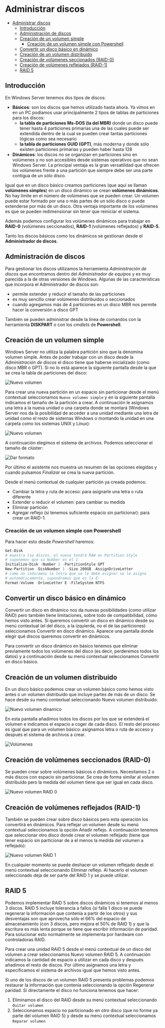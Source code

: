 # Administrar discos
- [Administrar discos](#administrar-discos)
  - [Introducción](#introducción)
  - [Administración de discos](#administración-de-discos)
  - [Creación de un volumen simple](#creación-de-un-volumen-simple)
    - [Creación de un volumen simple con Powershell](#creación-de-un-volumen-simple-con-powershell)
  - [Convertir un disco básico en dinámico](#convertir-un-disco-básico-en-dinámico)
  - [Creación de un volumen distribuido](#creación-de-un-volumen-distribuido)
  - [Creación de volúmenes seccionados (RAID-0)](#creación-de-volúmenes-seccionados-raid-0)
  - [Creación de volúmenes reflejados (RAID-1)](#creación-de-volúmenes-reflejados-raid-1)
  - [RAID 5](#raid-5)

## Introducción
En Windows Server tenemos dos tipos de discos:
- **Básicos**: son los discos que hemos utilizado hasta ahora. Ya vimos en en un PC podíamos usar principalmente 2 tipos de tablas de particiones para los discos:
  - **la tabla de particiones Ms-DOS (la del MBR)** donde un disco puede tener hasta 4 particiones primarias una de las cuales puede ser extendida dentro de la cual se pueden crear tantas particiones lógicas como sea necesario
  - **la tabla de particiones GUID (GPT)**, más moderna y donde sólo existen particiones primarias y pueden haber hasta 128
- **Dinámicos**: los discos no se organizan en particiones sino en volúmenes y no son accesibles desde sistemas operativos que no sean Windows Server. La principal ventaja es la gran versatilidad que ofrecen los volúmenes frente a una partición que siempre debe ser una parte contigua de un sólo disco.

Igual que en un disco básico creamos particiones (que aquí se llaman **volúmenes simples**) en un disco dinámico se crean **volúmenes dinámicos**. No hay límite en el número de volúmenes que se pueden crear. Un volumen puede estar formado por una o más partes de un sólo disco o puede extenderse por más de un disco. Otra ventaja importante de los volúmenes es que se pueden redimensionar sin tener que reiniciar el sistema.

Además podemos configurar los volúmenes dinámicos para trabajar en **RAID-0** (volúmenes seccionados), **RAID-1** (volúmenes reflejados) y **RAID-5**.

Tanto los discos básicos como los dinámicos se gestionan desde el **Administrador de discos**.

## Administración de discos
Para gestionar los discos utilizamos la herramienta _Administración de discos_ que encontramos dentro del _Administrador de equipos_ y es muy parecida a la de otras versiones de Windows. Algunas de las características que incorpora el Administrador de discos son:
- permite extender y reducir el tamaño de las particiones
- es muy sencillo crear volúmenes distribuidos o seccionados
- cuando agregamos más de 4 particiones en un disco MBR nos permite hacer la conversión a disco GPT

También se pueden administrar desde la línea de comandos con la herramienta **DISKPART** o con los _cmdlets_ de **Powershell**.

## Creación de un volumen simple
Windows Server no utiliza la palabra partición sino que la denomina volumen simple. Antes de poder trabajar con un disco desde la _Administración de discos_ el disco tiene que haberse inicializado (como disco MBR o GPT). Si no lo está aparece la siguiente pantalla desde la que se crea la tabla de particiones del disco:

![Nuevo volumen](media/t5-01taulapart.png)

Para crear una nueva partición en un espacio sin particionar desde el menú contextual seleccionamos `Nuevo volumen simple` y en la siguiente pantalla indicamos el tamaño de la partición a crear. A continuación le asignamos una letra a la nueva unidad o una carpeta donde se montará (Windows Server nos da la posibilidad de acceder a una unidad mediante una letra de unidad como el resto de sistemas Windows o montando la unidad en una carpeta como los sistemas UNIX y Linux):

![Nuevo volumen](./media/t5-02lletra.png)

A continuación elegimos el sistema de archivos. Podemos seleccionar el tamaño de clúster:

![Dar formato](media/t5-03formatejar.png)

Por último el asistente nos muestra un resumen de las opciones elegidas y cuando pulsamos _Finalizar_ se crea la nueva partición.

Desde el menú contextual de cualquier partición ya creada podemos:
- Cambiar la letra y ruta de acceso: para asignarle una letra o ruta diferente
- Extender o reducir el volumen: para cambiar su medida
- Eliminar partición
- Agregar reflejo (si tenemos suficiente espacio sin particionar): para crear un RAID-1.

### Creación de un volumen simple con Powershell
Para hacer esto desde _Powershell_ haremos:
```powershell
Get-Disk    
# muestra lso discos, el nuevo tendrá RAW en Partition Style
# suponemos que su Number es el 1
Initialize-Disk -Number 1 -PartitionStyle GPT
New-Partition -DiskNumber 1 -Size 200GB -AssignDriveLetter
# como no indicamos la letra que se le debe asignar se le asigna
# automáticamente, supondremos que es la E:
Format-Volume -DriveLetter E -FileSystem NTFS
```

## Convertir un disco básico en dinámico
Convertir un disco en dinámico nos da nuevas posibilidades (como utilizar RAID) pero también tiene limitaciones, sobre todo de compatibilidad, cómo hemos visto antes. Si queremos convertir un disco en dinámico desde su menú contextual (el del disco, a la izquierda, no el de las particiones) seleccionamos Convertir en disco dinámico. Aparece una pantalla donde elegir qué discos queremos convertir en dinámicos.

Para convertir un disco dinámico en básico tenemos que eliminar previamente todos los volúmenes del disco (es decir, perderemos todos los datos) y a continuación desde su menú contextual seleccionamos Convertir en disco básico.

## Creación de un volumen distribuido
En un disco básico podemos crear un volumen básico como hemos visto antes o un volumen distribuido que incluye partes de más de un disco. Se hace desde su menú contextual seleccionando Nuevo volumen distribuido:

![Nuevo volumen dinamico](media/t5-04voldistrib.png)

En esta pantalla añadimos todos los discos por los que se extenderá el volumen e indicamos el espacio a coger de cada disco. El resto del proceso es igual que para un volumen básico: asignamos letra o ruta de acceso y después el sistema de archivos a crear.

![Volúmenes](media/t5-admdisc.png)

## Creación de volúmenes seccionados (RAID-0)
Se pueden crear sobre volúmenes básicos o dinámicos. Necesitamos 2 o más discos con espacio sin particionar. Se crea de forma similar al volumen distribuido pero la medida del volumen tiene que ser igual en cada disco.

![Nuevo volumen RAID 0](media/t5-06volseccionat.png)

## Creación de volúmenes reflejados (RAID-1)
También se pueden crear sobre disco básicos pero esta operación los convertirá en dinámicos. Para reflejar un volumen desde su menú contextual seleccionamos la opción Añadir reflejo. A continuación tenemos que seleccionar otro disco donde crear el volumen reflejado (tiene que tener espacio sin particionar de a el menos la medida del volumen a reflejado):

![Nuevo volumen RAID 1](media/t5-06volseccionat.png)

En cualquier momento se puede deshacer un volumen reflejado desde el menú contextual seleccionando Eliminar reflejo. Al hacerlo el volumen seleccionado deja de ser parte del RAID 1 y se puede utilizar.

## RAID 5
Podemos implementar RAID 5 sobre discos dinámicos si tenemos al menos 3 discos. RAID 5 incluye tolerancia a fallos (si falla 1 disco se puede regenerar la información que contenía a partir de los otros) y sus desventajas son que aprovecha sólo el 66% del espacio de almacenamiento (con 3 discos, pero mejora el 50% de RAID 1) y que la escritura es más lenta porque se tiene que escribir información de paridad. Para solucionar esto normalmente se implementa por hardware con controladoras RAID.

Para crear una unidad RAID 5 desde el menú contextual de un disco del volumen a crear seleccionamos Nuevo volumen RAID 5. A continuación indicamos la cantidad de espacio a utilizar en cada disco y después añadimos el resto de discos. Por último asignamos una letra y especificamos el sistema de archivos igual que hemos visto antes.

Si uno de los discos de un volumen RAID 5 presenta problemas podemos restaurar la información que contenía seleccionando la opción Regenerar paridad. Si directamente el disco no funciona tenemos que hacer:
1. Eliminamos el disco del RAID desde su menú contextual seleccionando `Quitar volumen`
2. Seleccionamos espacio no particionado en otro disco (que no forme ya parte del volumen RAID 5) y desde su menú contextual seleccionamos `Reparar volumen`
